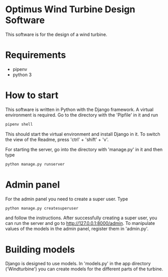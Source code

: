 # Optimus Wind Turbine Design Software
This software is for the design of a wind turbine.

# Requirements
- pipenv
- python 3

# How to start
This software is written in Python with the Django framework. A virtual environment is required. Go to the directory with the 'Pipfile' in it and run
```python
pipenv shell
```
This should start the virtual environment and install Django in it. To switch the view of the Readme, press 'ctrl' + 'shift' + 'v'.


For starting the server, go into the directory with 'manage.py' in it and then type
```python
python manage.py runserver
```

# Admin panel
For the admin panel you need to create a super user. Type
```python
python manage.py createsuperuser
```
and follow the instructions. After successfully creating a super user, you can run the server and go to http://127.0.0.1:8000/admin. To manipulate values of the models in the admin panel, register them in 'admin.py'.

# Building models
Django is designed to use models. In 'models.py' in the app directory ('Windturbine') you can create models for the different parts of the turbine.